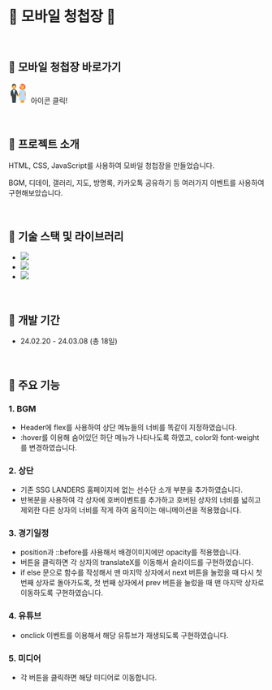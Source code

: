 # &#128140; 모바일 청첩장 &#128140;



<br>


## &#127872; 모바일 청첩장 바로가기

[<img src="icon.png" width="40" height="40">](https://soyeon1221.github.io/wedding-invitation) 아이콘 클릭!

<br>


## &#127872; 프로젝트 소개

HTML, CSS, JavaScript를 사용하여 모바일 청첩장을 만들었습니다.

BGM, 디데이, 갤러리, 지도, 방명록, 카카오톡 공유하기 등 여러가지 이벤트를 사용하여 구현해보았습니다.

<br>


## &#127872; 기술 스택 및 라이브러리

- <img src="https://img.shields.io/badge/JavaScript-ECD53F?style=flat-square&logo=JavaScript&logoColor=white"/>
- <img src="https://img.shields.io/badge/HTML5-F46D01?style=flat-square&logo=HTML5&logoColor=white"/>
- <img src="https://img.shields.io/badge/CSS3-2490D7?style=flat-square&logo=CSS3&logoColor=white"/>

<br>


## &#127872; 개발 기간

- 24.02.20 - 24.03.08 (총 18일)

<br>


## &#127872; 주요 기능

### 1. BGM

- Header에 flex를 사용하여 상단 메뉴들의 너비를 똑같이 지정하였습니다.
- :hover를 이용해 숨어있던 하단 메뉴가 나타나도록 하였고, color와 font-weight를 변경하였습니다.
### 2. 상단

- 기존 SSG LANDERS 홈페이지에 없는 선수단 소개 부분을 추가하였습니다.
- 반복문을 사용하여 각 상자에 호버이벤트를 추가하고 호버된 상자의 너비를 넓히고 제외한 다른 상자의 너비를 작게 하여 움직이는 애니메이션을 적용했습니다.
### 3. 경기일정

- position과 ::before를 사용해서 배경이미지에만 opacity를 적용했습니다.
- 버튼을 클릭하면 각 상자의 translateX를 이동해서 슬라이드를 구현하였습니다.
- if else 문으로 함수를 작성해서 맨 마지막 상자에서 next 버튼을 눌렀을 때 다시 첫 번째 상자로 돌아가도록, 첫 번째 상자에서 prev 버튼을 눌렀을 때 맨 마지막 상자로 이동하도록 구현하였습니다.
### 4. 유튜브

- onclick 이벤트를 이용해서 해당 유튜브가 재생되도록 구현하였습니다.
### 5. 미디어

- 각 버튼을 클릭하면 해당 미디어로 이동합니다.